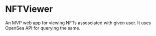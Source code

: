 # NFTViewer

An MVP web app for viewing NFTs assosciated with given user. It uses OpenSea API for querying the same.

